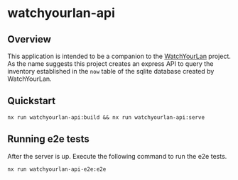 # watchyourlan-api

## Overview

This application is intended to be a companion to the [WatchYourLan](https://github.com/aceberg/WatchYourLAN) project.
As the name suggests this project creates an express API to query the inventory established in the `now` table of
the sqlite database created by WatchYourLan.

## Quickstart

```shell
nx run watchyourlan-api:build && nx run watchyourlan-api:serve
```

## Running e2e tests

After the server is up.  Execute the following command to run the e2e tests.

```shell
nx run watchyourlan-api-e2e:e2e
```
